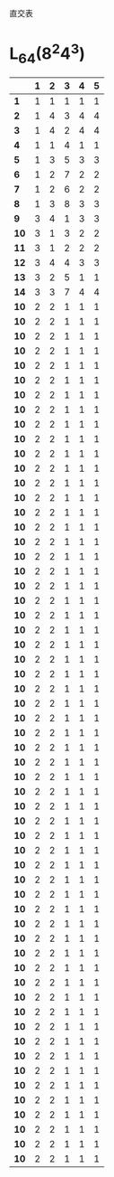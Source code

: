 直交表
# L<sub>64</sub>(8<sup>2</sup>4<sup>3</sup>)
|      |**1**|**2**|**3**|**4**|**5**|
|------|-----|-----|-----|-----|-----|
|**1** |1    |1    |1    |1    |1    |
|**2** |1    |4    |3    |4    |4    |
|**3** |1    |4    |2    |4    |4    |
|**4** |1    |1    |4    |1    |1    |
|**5** |1    |3    |5    |3    |3    |
|**6** |1    |2    |7    |2    |2    |
|**7** |1    |2    |6    |2    |2    |
|**8** |1    |3    |8    |3    |3    |
|**9** |3    |4    |1    |3    |3    |
|**10**|3    |1    |3    |2    |2    |
|**11**|3    |1    |2    |2    |2    |
|**12**|3    |4    |4    |3    |3    |
|**13**|3    |2    |5    |1    |1    |
|**14**|3    |3    |7    |4    |4    |
|**10**|2    |2    |1    |1    |1    |
|**10**|2    |2    |1    |1    |1    |
|**10**|2    |2    |1    |1    |1    |
|**10**|2    |2    |1    |1    |1    |
|**10**|2    |2    |1    |1    |1    |
|**10**|2    |2    |1    |1    |1    |
|**10**|2    |2    |1    |1    |1    |
|**10**|2    |2    |1    |1    |1    |
|**10**|2    |2    |1    |1    |1    |
|**10**|2    |2    |1    |1    |1    |
|**10**|2    |2    |1    |1    |1    |
|**10**|2    |2    |1    |1    |1    |
|**10**|2    |2    |1    |1    |1    |
|**10**|2    |2    |1    |1    |1    |
|**10**|2    |2    |1    |1    |1    |
|**10**|2    |2    |1    |1    |1    |
|**10**|2    |2    |1    |1    |1    |
|**10**|2    |2    |1    |1    |1    |
|**10**|2    |2    |1    |1    |1    |
|**10**|2    |2    |1    |1    |1    |
|**10**|2    |2    |1    |1    |1    |
|**10**|2    |2    |1    |1    |1    |
|**10**|2    |2    |1    |1    |1    |
|**10**|2    |2    |1    |1    |1    |
|**10**|2    |2    |1    |1    |1    |
|**10**|2    |2    |1    |1    |1    |
|**10**|2    |2    |1    |1    |1    |
|**10**|2    |2    |1    |1    |1    |
|**10**|2    |2    |1    |1    |1    |
|**10**|2    |2    |1    |1    |1    |
|**10**|2    |2    |1    |1    |1    |
|**10**|2    |2    |1    |1    |1    |
|**10**|2    |2    |1    |1    |1    |
|**10**|2    |2    |1    |1    |1    |
|**10**|2    |2    |1    |1    |1    |
|**10**|2    |2    |1    |1    |1    |
|**10**|2    |2    |1    |1    |1    |
|**10**|2    |2    |1    |1    |1    |
|**10**|2    |2    |1    |1    |1    |
|**10**|2    |2    |1    |1    |1    |
|**10**|2    |2    |1    |1    |1    |
|**10**|2    |2    |1    |1    |1    |
|**10**|2    |2    |1    |1    |1    |
|**10**|2    |2    |1    |1    |1    |
|**10**|2    |2    |1    |1    |1    |
|**10**|2    |2    |1    |1    |1    |
|**10**|2    |2    |1    |1    |1    |
|**10**|2    |2    |1    |1    |1    |
|**10**|2    |2    |1    |1    |1    |
|**10**|2    |2    |1    |1    |1    |
|**10**|2    |2    |1    |1    |1    |
|**10**|2    |2    |1    |1    |1    |
|**10**|2    |2    |1    |1    |1    |
|**10**|2    |2    |1    |1    |1    |
|**10**|2    |2    |1    |1    |1    |
|**10**|2    |2    |1    |1    |1    |
|**10**|2    |2    |1    |1    |1    |
|**10**|2    |2    |1    |1    |1    |
|**10**|2    |2    |1    |1    |1    |
